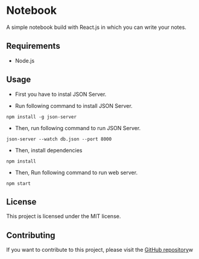 # Notebook
A simple notebook build with React.js in which you can write your notes.

## Requirements
- Node.js

## Usage
- First you have to instal JSON Server.

- Run following command to install JSON Server.
```
npm install -g json-server
```
- Then, run following command to run JSON Server.
```
json-server --watch db.json --port 8000
```

- Then, install dependencies 
```
npm install
```

- Then, Run following command to run web server.
```
npm start
```

## License

This project is licensed under the MIT license.

## Contributing

If you want to contribute to this project, please visit the [GitHub repository](https://github.com/moinakmalkhan/Reactjs-Notebook/)w